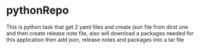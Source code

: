 # pythonRepo
This is python task that get 2 yaml files and create json file from dirst one and then create release note file, also will download a packages needed for this application then add json, release notes and packages into a tar file
